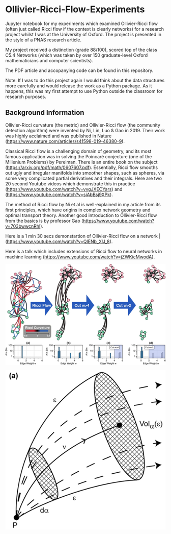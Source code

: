 # Ollivier-Ricci-Flow-Experiments
Jupyter notebook for my experiments which examined Ollivier-Ricci flow (often just called Ricci flow if the context is clearly networks) for a
research project whilst I was at the University of Oxford. The project is presented in the style of a PNAS research article. 

My project received a distinction (grade 88/100), scored top of the class C5.4 Networks (which was taken by over 150 graduate-level Oxford mathematicians and computer scientists).

The PDF article and accopanying code can be found in this repository. 

Note: If I was to do this project again I would think about the data structures more carefully and would release the work as a Python package. As it happens, this was my first attempt to use Python outside the classroom for research purposes.

## Background Information

Ollivier-Ricci curvature (the metric) and Ollivier-Ricci flow (the community detection algorithm) were invented by Ni, Lin, Luo & Gao in 2019. Their work was highly acclaimed and was published in Nature (https://www.nature.com/articles/s41598-019-46380-9). 

Classical Ricci flow is a challenging domain of geometry, and its most famous application was in solving the Poincaré conjecture (one of the Millenium Problems) by Perelman. There is an entire book on the subject (https://arxiv.org/pdf/math/0607607.pdf). Essentially, Ricci flow smooths out ugly and irregular manifolds into smoother shapes, such as spheres, via some very complicated partial derivatives and their integrals. Here are two 20 second Youtube videos which demonstrate this in practice (https://www.youtube.com/watch?v=vvgJXECYars) and (https://www.youtube.com/watch?v=siAbBsj9XPk).

The method of Ricci flow by Ni et al is well-explained in my article from its first principles, which have origins in complex network geometry and optimal transport theory. Another good introduction to Ollivier-Ricci flow from the basics is by professor Gao (https://www.youtube.com/watch?v=703bwwcnRhI).

Here is a 1 min 30 secs demonstartion of Ollivier-Ricci flow on a network |(https://www.youtube.com/watch?v=QlENb_XlJ_8).

Here is a talk which includes extensions of Ricci flow to neural networks in machine learning (https://www.youtube.com/watch?v=jZWKicMwodA).

![Karate Club Ricci Flow](karate_ricci.png)

![Ricci Curvature Classical Geometry](ricci_classical.png)
